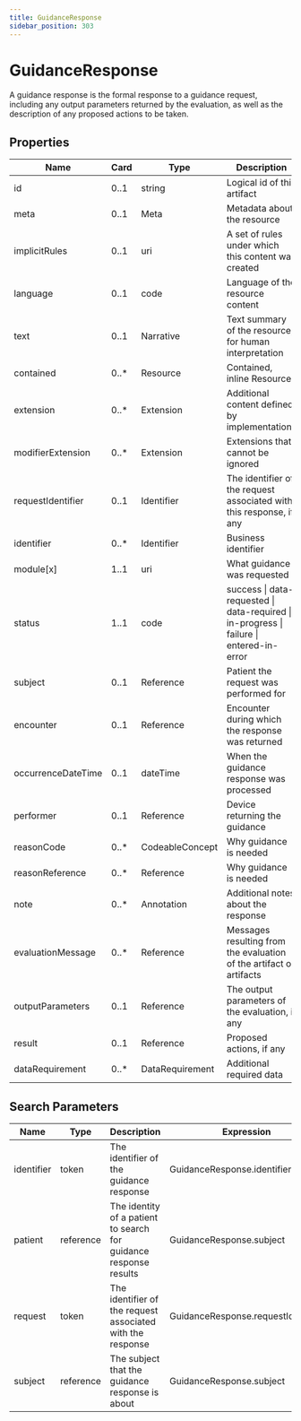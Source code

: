 ```yaml
---
title: GuidanceResponse
sidebar_position: 303
---
```


# GuidanceResponse

A guidance response is the formal response to a guidance request, including any output parameters returned by the
  evaluation, as well as the description of any proposed actions to be taken.

## Properties

| Name | Card | Type | Description |
| --- | --- | --- | --- |
| id | 0..1 | string | Logical id of this artifact
| meta | 0..1 | Meta | Metadata about the resource
| implicitRules | 0..1 | uri | A set of rules under which this content was created
| language | 0..1 | code | Language of the resource content
| text | 0..1 | Narrative | Text summary of the resource, for human interpretation
| contained | 0..* | Resource | Contained, inline Resources
| extension | 0..* | Extension | Additional content defined by implementations
| modifierExtension | 0..* | Extension | Extensions that cannot be ignored
| requestIdentifier | 0..1 | Identifier | The identifier of the request associated with this response, if any
| identifier | 0..* | Identifier | Business identifier
| module[x] | 1..1 | uri | What guidance was requested
| status | 1..1 | code | success \| data-requested \| data-required \| in-progress \| failure \| entered-in-error
| subject | 0..1 | Reference | Patient the request was performed for
| encounter | 0..1 | Reference | Encounter during which the response was returned
| occurrenceDateTime | 0..1 | dateTime | When the guidance response was processed
| performer | 0..1 | Reference | Device returning the guidance
| reasonCode | 0..* | CodeableConcept | Why guidance is needed
| reasonReference | 0..* | Reference | Why guidance is needed
| note | 0..* | Annotation | Additional notes about the response
| evaluationMessage | 0..* | Reference | Messages resulting from the evaluation of the artifact or artifacts
| outputParameters | 0..1 | Reference | The output parameters of the evaluation, if any
| result | 0..1 | Reference | Proposed actions, if any
| dataRequirement | 0..* | DataRequirement | Additional required data

## Search Parameters

| Name | Type | Description | Expression
| --- | --- | --- | --- |
| identifier | token | The identifier of the guidance response | GuidanceResponse.identifier
| patient | reference | The identity of a patient to search for guidance response results | GuidanceResponse.subject
| request | token | The identifier of the request associated with the response | GuidanceResponse.requestIdentifier
| subject | reference | The subject that the guidance response is about | GuidanceResponse.subject

